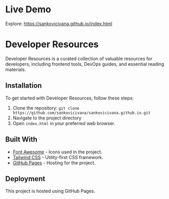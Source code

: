 # Live Demo

Explore: https://sankovicivana.github.io/index.html

# Developer Resources

Developer Resources is a curated collection of valuable resources for developers, including frontend tools, DevOps guides, and essential reading materials.

## Installation

To get started with Developer Resources, follow these steps:

1. Clone the repository: `git clone https://github.com/sankovicivana/sankovicivana.github.io.git`
2. Navigate to the project directory
3. Open `index.html` in your preferred web browser.

## Built With

- [Font Awesome](https://fontawesome.com/) - Icons used in the project.
- [Tailwind CSS](https://tailwindcss.com/) - Utility-first CSS framework.
- [GitHub Pages](https://pages.github.com/) - Hosting for the project.

## Deployment

This project is hosted using GitHub Pages.
